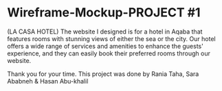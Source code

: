 # Wireframe-Mockup-PROJECT #1
(LA CASA HOTEL)
The website I designed is for a hotel in Aqaba that features rooms with stunning views of either the sea or the city. Our hotel offers a wide range of services and amenities to enhance the guests' experience, and they can easily book their preferred rooms through our website.

Thank you for your time.
This project was done by Rania Taha, Sara Ababneh & Hasan Abu-khalil
